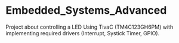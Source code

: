# Embedded_Systems_Advanced
Project about controlling a LED Using TivaC (TM4C123GH6PM) with implementing required drivers (Interrupt, Systick Timer, GPIO).
